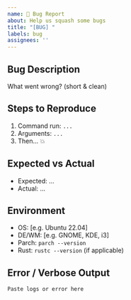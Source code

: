 ```yaml
---
name: 🐞 Bug Report
about: Help us squash some bugs
title: "[BUG] "
labels: bug
assignees: ''
---
```


## Bug Description
What went wrong? (short & clean)

## Steps to Reproduce
1. Command run: `...`
2. Arguments: `...`
3. Then... 💥

## Expected vs Actual
- Expected: ...
- Actual: ...

## Environment
- OS: [e.g. Ubuntu 22.04]
- DE/WM: [e.g. GNOME, KDE, i3]
- Parch: `parch --version`
- Rust: `rustc --version` (if applicable)

## Error / Verbose Output
```bash
Paste logs or error here
